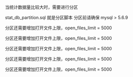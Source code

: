 
当统计数据量比较大时，需要进行分区


stat_db_partition.sql  就是分区脚本  分区前请确保 mysql > 5.6.9

分区还需要增加打开文件上限，open_files_limit = 5000  

分区还需要增加打开文件上限，open_files_limit = 5000  

分区还需要增加打开文件上限，open_files_limit = 5000  

分区还需要增加打开文件上限，open_files_limit = 5000  

分区还需要增加打开文件上限，open_files_limit = 5000  
